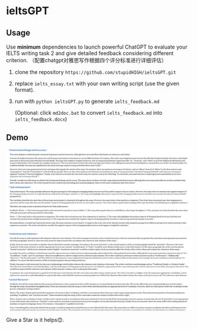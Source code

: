 # ieltsGPT

## Usage

Use **minimum** dependencies to launch powerful ChatGPT to evaluate your IELTS writing task 2 and give detailed feedback considering different criterion.
（配置chatgpt对雅思写作根据四个评分标准进行详细评估）

1. clone the repository `https://github.com/stupidHIGH/ieltsGPT.git`

2. replace `ielts_essay.txt` with your own writing script (use the given format).

3. run with `python ieltsGPT.py` to generate `ielts_feedback.md`

   (Optional: click `md2doc.bat` to convert `ielts_feedback.md` into `ielts_feedback.docx`)

## Demo

![image](resources/feedback_1.png)

![image](resources/feedback_2.png)


Give a Star is it helps:blush:.
